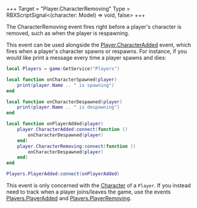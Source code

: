 +++
Target = "Player.CharacterRemoving"
Type = RBXScriptSignal<(character: Model) => void, false>
+++

The CharacterRemoving event fires right before a player's character is removed, such as when the player is respawning.This event can be used alongside the [Player.CharacterAdded](https://developer.roblox.com/api-reference/event/Player/CharacterAdded) event, which fires when a player's character spawns or respawns. For instance, if you would like print a message every time a player spawns and dies:```lualocal Players = game:GetService("Players")local function onCharacterSpawned(player)	print(player.Name .. " is spawning")endlocal function onCharacterDespawned(player)	print(player.Name .. " is despawning")endlocal function onPlayerAdded(player)	player.CharacterAdded:connect(function ()		onCharacterDespawned(player)	end)	player.CharacterRemoving:connect(function ()		onCharacterDespawned(player)	end)endPlayers.PlayerAdded:connect(onPlayerAdded)```This event is only concerned with the [Character](https://developer.roblox.com/api-reference/property/Player/Character) of a `Player`. If you instead need to track when a player joins/leaves the game, use the events [Players.PlayerAdded](https://developer.roblox.com/api-reference/event/Players/PlayerAdded) and [Players.PlayerRemoving](https://developer.roblox.com/api-reference/event/Players/PlayerRemoving).